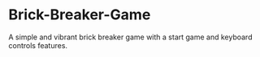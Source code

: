 # Brick-Breaker-Game
A simple and vibrant brick breaker game with a start game and keyboard controls features.
